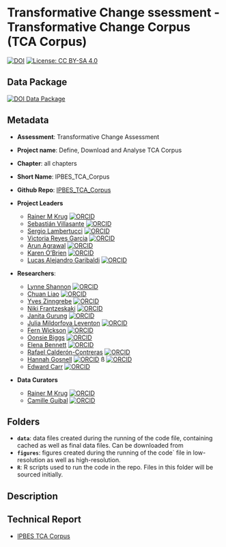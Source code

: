 # Transformative Change ssessment - Transformative Change Corpus (TCA Corpus)

[![DOI](https://zenodo.org/badge/DOI/99.9999/zenodo.9999999.svg)](https://doi.org/99.9999/zenodo.9999999)
[![License: CC BY-SA 4.0](https://img.shields.io/badge/License-CC_BY--SA_4.0-lightgrey.svg)](https://creativecommons.org/licenses/by-sa/4.0/)

## Data Package

[![DOI Data Package](https://zenodo.org/badge/DOI/99.9999/zenodo.9999999.svg)](https://doi.org/99.9999/zenodo.9999999)

## Metadata

- **Assessment**: Transformative Change Assessment
- **Project name**: Define, Download and Analyse TCA Corpus 
- **Chapter**: all chapters
- **Short Name**: IPBES_TCA_Corpus
- **Github Repo**: [IPBES_TCA_Corpus](https://github.com/IPBES-Data/IPBES_TCA_Corpus/tree/DMR_final)

- **Project Leaders**
  - [Rainer M Krug](mailto:Rainer.Krug@uzh.ch,<Rainer@krugs.de) [![ORCID](https://orcid.org/sites/default/files/images/orcid_16x16.png)](https://orcid.org/0000-0002-7490-0066)
  - [Sebastián Villasante](mailto:sebastian.villasante@usc.es) [![ORCID](https://orcid.org/sites/default/files/images/orcid_16x16.png)](https://orcid.org/0000-0001-6296-4479)
  - [Sergio Lambertucci](mailto:slambertucci@comahue-conicet.gob.ar) [![ORCID](https://orcid.org/sites/default/files/images/orcid_16x16.png)](https://orcid.org/0000-0002-2624-2185)
  - [Victoria Reyes Garcia](mailto:Victoria.Reyes@uab.cat) [![ORCID](https://orcid.org/sites/default/files/images/orcid_16x16.png)](https://orcid.org/0000-0002-2914-8055)
  - [Arun Agrawal](mailto:arunagra@umich.edu) [![ORCID](https://orcid.org/sites/default/files/images/orcid_16x16.png)](https://orcid.org/0000-0001-6796-2958)
  - [Karen O’Brien](mailto:karen.obrien@sosgeo.uio.no) [![ORCID](https://orcid.org/sites/default/files/images/orcid_16x16.png)](https://orcid.org/0000-0002-2448-0665)
  - [Lucas Alejandro Garibaldi](mailto:lgaribaldi@unrn.edu.ar) [![ORCID](https://orcid.org/sites/default/files/images/orcid_16x16.png)](https://orcid.org/0000-0003-0725-4049)

- **Researchers**:
  - [Lynne Shannon](mailto:lynne.shannon@uct.ac.za) [![ORCID](https://orcid.org/sites/default/files/images/orcid_16x16.png)](https://orcid.org/0000-0001-7842-0636)
  - [Chuan Liao](mailto:cl824@cornell.edu) [![ORCID](https://orcid.org/sites/default/files/images/orcid_16x16.png)](https://orcid.org/0000-0003-2530-9672)
  - [Yves Zinngrebe](mailto:yves.zinngrebe@ufz.de) [![ORCID](https://orcid.org/sites/default/files/images/orcid_16x16.png)](https://orcid.org/0000-0003-1731-2222)
  - [Niki Frantzeskaki](mailto:n.frantzeskaki@uu.nl) [![ORCID](https://orcid.org/sites/default/files/images/orcid_16x16.png)](https://orcid.org/0000-0002-6983-448X)
  - [Janita Gurung](mailto:janita.gurung@icimod.org) [![ORCID](https://orcid.org/sites/default/files/images/orcid_16x16.png)](https://orcid.org/0000-0003-1053-4412)
  - [Julia Mildorfova Leventon](mailto:leventon.j@czechglobe.cz) [![ORCID](https://orcid.org/sites/default/files/images/orcid_16x16.png)](https://orcid.org/0000-0002-2447-8522)
  - [Fern Wickson](mailto:fern.wickson@uit.no) [![ORCID](https://orcid.org/sites/default/files/images/orcid_16x16.png)](https://orcid.org/0000-0002-2841-4155)
  - [Oonsie Biggs](mailto:oonsie@sun.ac.za) [![ORCID](https://orcid.org/sites/default/files/images/orcid_16x16.png)](https://orcid.org/0000-0003-0300-4149)
  - [Elena Bennett](mailto:elena.bennett@mcgill.ca) [![ORCID](https://orcid.org/sites/default/files/images/orcid_16x16.png)](https://orcid.org/0000-0003-3944-2925)
  - [Rafael Calderón-Contreras](mailto:rcalderon@cua.uam.mx) [![ORCID](https://orcid.org/sites/default/files/images/orcid_16x16.png)](https://orcid.org/0000-0001-8709-4502)
  - [Hannah Gosnell](mailto:gosnellh@oregonstate.edu) [![ORCID](https://orcid.org/sites/default/files/images/orcid_16x16.png)](https://orcid.org/0000-0002-2108-945X)
  ß [![ORCID](https://orcid.org/sites/default/files/images/orcid_16x16.png)](https://orcid.org/XXXX)
  - [Edward Carr](mailto:edcarr@clarku.edu) [![ORCID](https://orcid.org/sites/default/files/images/orcid_16x16.png)](https://orcid.org/0000-0001-7784-471X)

- **Data Curators**
  - [Rainer M Krug](mailto:Rainer.Krug@uzh.ch,<Rainer@krugs.de) [![ORCID](https://orcid.org/sites/default/files/images/orcid_16x16.png)](https://orcid.org/0000-0002-7490-0066)
  - [Camille Guibal](mailto:camille.guibal@umontpellier.fr) [![ORCID](https://orcid.org/sites/default/files/images/orcid_16x16.png)](https://orcid.org/0000-0002-3376-2891)

## Folders

- **`data`**: data files created during the running of the code file, containing cached as well as final data files. Can be downloaded from []()
- **`figures`**: figures created during the running of the code` file in low-resolution as well as high-resolution.
- **`R`**: R scripts used to run the code in the repo. Files in this folder will be sourced initially.

## Description

## Technical Report

- [IPBES TCA Corpus](IPBES_TCA_Corpus.html)
